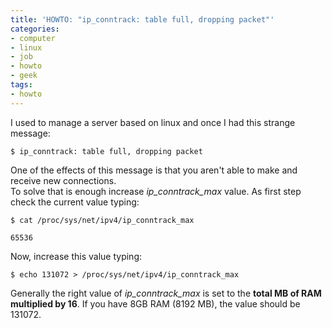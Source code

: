 ```yaml
---
title: 'HOWTO: "ip_conntrack: table full, dropping packet"'
categories:
- computer
- linux
- job
- howto
- geek
tags:
- howto
---
```

I used to manage a server based on linux and once I had this strange message:

    
    
    $ ip_conntrack: table full, dropping packet

  
One of the effects of this message is that you aren't able to make and receive
new connections.  
To solve that is enough increase _ip_conntrack_max_ value. As first step check
the current value typing:

    
    
    $ cat /proc/sys/net/ipv4/ip_conntrack_max  
    
    65536

  
Now, increase this value typing:

    
    
    $ echo 131072 > /proc/sys/net/ipv4/ip_conntrack_max

  
Generally the right value of _ip_conntrack_max_ is set to the **total MB of
RAM multiplied by 16**. If you have 8GB RAM (8192 MB), the value should be
131072.

